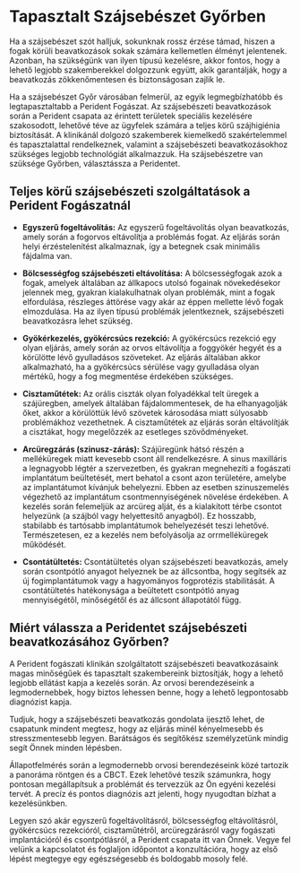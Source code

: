 # Tapasztalt Szájsebészet Győrben

Ha a szájsebészet szót halljuk, sokunknak rossz érzése támad, hiszen a fogak körüli beavatkozások sokak számára kellemetlen élményt jelentenek. Azonban, ha szükségünk van ilyen típusú kezelésre, akkor fontos, hogy a lehető legjobb szakemberekkel dolgozzunk együtt, akik garantálják, hogy a beavatkozás zökkenőmentesen és biztonságosan zajlik le.

Ha a szájsebészet Győr városában felmerül, az egyik legmegbízhatóbb és legtapasztaltabb a Perident Fogászat. Az szájsebészeti beavatkozások során a Perident csapata az érintett területek speciális kezelésére szakosodott, lehetővé téve az ügyfelek számára a teljes körű szájhigiénia biztosítását. A klinikánál dolgozó szakemberek kiemelkedő szakértelemmel és tapasztalattal rendelkeznek, valamint a szájsebészeti beavatkozásokhoz szükséges legjobb technológiát alkalmazzuk. Ha szájsebészetre van szüksége Győrben, választássza a Peridentet.

## Teljes körű szájsebészeti szolgáltatások a Perident Fogászatnál

- **Egyszerű fogeltávolítás:**
Az egyszerű fogeltávolítás olyan beavatkozás, amely során a fogorvos eltávolítja a problémás fogat. Az eljárás során helyi érzéstelenítést alkalmaznak, így a betegnek csak minimális fájdalma van.

- **Bölcsességfog szájsebészeti eltávolítása:**
A bölcsességfogak azok a fogak, amelyek általában az állkapocs utolsó fogainak növekedésekor jelennek meg, gyakran kialakulhatnak olyan problémák, mint a fogak elfordulása, részleges áttörése vagy akár az éppen mellette lévő fogak elmozdulása. Ha az ilyen típusú problémák jelentkeznek, szájsebészeti beavatkozásra lehet szükség.

- **Gyökérkezelés, gyökércsúcs rezekció:**
A gyökércsúcs rezekció egy olyan eljárás, amely során az orvos eltávolítja a foggyökér hegyét és a körülötte lévő gyulladásos szöveteket. Az eljárás általában akkor alkalmazható, ha a gyökércsúcs sérülése vagy gyulladása olyan mértékű, hogy a fog megmentése érdekében szükséges.

- **Cisztaműtétek:**
Az orális ciszták olyan folyadékkal telt üregek a szájüregben, amelyek általában fájdalommentesek, de ha elhanyagolják őket, akkor a körülöttük lévő szövetek károsodása miatt súlyosabb problémákhoz vezethetnek. A cisztaműtétek az eljárás során eltávolítják a cisztákat, hogy megelőzzék az esetleges szövődményeket.

- **Arcüregzárás (szinusz-zárás):**
Szájüregünk hátsó részén a melléküregek miatt kevesebb csont áll rendelkezésre. A sinus maxilláris a legnagyobb légtér a szervezetben, és gyakran megnehezíti a fogászati ​​implantátum beültetését, mert behatol a csont azon területére, amelybe az implantátumot kívánjuk behelyezni. Ebben az esetben szinuszemelés végezhető az implantátum csontmennyiségének növelése érdekében. A kezelés során felemeljük az arcüreg alját, és a kialakított térbe csontot helyezünk (a szájból vagy helyettesítő anyagból). Ez hosszabb, stabilabb és tartósabb implantátumok behelyezését teszi lehetővé. Természetesen, ez a kezelés nem befolyásolja az orrmelléküregek működését.

- **Csontátültetés:**
Csontátültetés olyan szájsebészeti beavatkozás, amely során csontpótló anyagot helyeznek be az állcsontba, hogy segítsék az új fogimplantátumok vagy a hagyományos fogprotézis stabilitását. A csontátültetés hatékonysága a beültetett csontpótló anyag mennyiségétől, minőségétől és az állcsont állapotától függ.

## Miért válassza a Peridentet szájsebészeti beavatkozásához Győrben?

A Perident fogászati klinikán szolgáltatott szájsebészeti beavatkozásaink magas minőségűek és tapasztalt szakembereink biztosítják, hogy a lehető legjobb ellátást kapja a kezelés során. Az orvosi berendezéseink a legmodernebbek, hogy biztos lehessen benne, hogy a lehető legpontosabb diagnózist kapja.

Tudjuk, hogy a szájsebészeti beavatkozás gondolata ijesztő lehet, de csapatunk mindent megtesz, hogy az eljárás minél kényelmesebb és stresszmentesebb legyen. Barátságos és segítőkész személyzetünk mindig segít Önnek minden lépésben.

Állapotfelmérés során a legmodernebb orvosi berendezéseink közé tartozik a panoráma röntgen és a CBCT. Ezek lehetővé teszik számunkra, hogy pontosan megállapítsuk a problémát és tervezzük az Ön egyéni kezelési tervét. A precíz és pontos diagnózis azt jelenti, hogy nyugodtan bízhat a kezelésünkben.

Legyen szó akár egyszerű fogeltávolításról, bölcsességfog eltávolításról, gyökércsúcs rezekcióról, cisztaműtétről, arcüregzárásról vagy fogászati implantációról és csontpótlásról, a Perident csapata itt van Önnek. Vegye fel velünk a kapcsolatot és foglaljon időpontot a konzultációra, hogy az első lépést megtegye egy egészségesebb és boldogabb mosoly felé.
